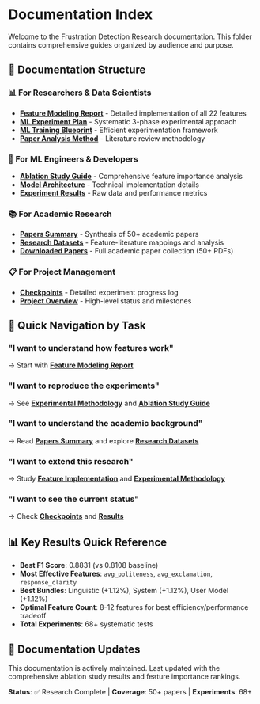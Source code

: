 # Documentation Index

Welcome to the Frustration Detection Research documentation. This folder contains comprehensive guides organized by audience and purpose.

## 📂 Documentation Structure

### 📊 For Researchers & Data Scientists
- **[Feature Modeling Report](methodology/feature_modeling_report.md)** - Detailed implementation of all 22 features
- **[ML Experiment Plan](methodology/ml_experiment_plan.md)** - Systematic 3-phase experimental approach  
- **[ML Training Blueprint](methodology/ml_training.md)** - Efficient experimentation framework
- **[Paper Analysis Method](methodology/paper_analysis_method.md)** - Literature review methodology

### 🧪 For ML Engineers & Developers
- **[Ablation Study Guide](experiments/ablation_study_guide.md)** - Comprehensive feature importance analysis
- **[Model Architecture](methodology/feature_modeling_report.md#feature-integration-architecture)** - Technical implementation details
- **[Experiment Results](../results/)** - Raw data and performance metrics

### 📚 For Academic Research
- **[Papers Summary](papers/papers_summary.md)** - Synthesis of 50+ academic papers
- **[Research Datasets](../data/research_datasets/)** - Feature-literature mappings and analysis
- **[Downloaded Papers](../downloaded_papers/)** - Full academic paper collection (50+ PDFs)

### 📋 For Project Management
- **[Checkpoints](project/checkpoints.md)** - Detailed experiment progress log
- **[Project Overview](project/project_overview.md)** - High-level status and milestones

## 🎯 Quick Navigation by Task

### "I want to understand how features work"
→ Start with **[Feature Modeling Report](methodology/feature_modeling_report.md)**

### "I want to reproduce the experiments"  
→ See **[Experimental Methodology](methodology/experimental_methodology.md)** and **[Ablation Study Guide](experiments/ablation_study_guide.md)**

### "I want to understand the academic background"
→ Read **[Papers Summary](papers/papers_summary.md)** and explore **[Research Datasets](../data/research_datasets/)**

### "I want to extend this research"
→ Study **[Feature Implementation](methodology/feature_modeling_report.md)** and **[Experimental Methodology](methodology/experimental_methodology.md)**

### "I want to see the current status"
→ Check **[Checkpoints](project/checkpoints.md)** and **[Results](../results/)**

## 📊 Key Results Quick Reference

- **Best F1 Score**: 0.8831 (vs 0.8108 baseline)
- **Most Effective Features**: `avg_politeness`, `avg_exclamation`, `response_clarity`  
- **Best Bundles**: Linguistic (+1.12%), System (+1.12%), User Model (+1.12%)
- **Optimal Feature Count**: 8-12 features for best efficiency/performance tradeoff
- **Total Experiments**: 68+ systematic tests

## 🔄 Documentation Updates

This documentation is actively maintained. Last updated with the comprehensive ablation study results and feature importance rankings.

**Status**: ✅ Research Complete | **Coverage**: 50+ papers | **Experiments**: 68+